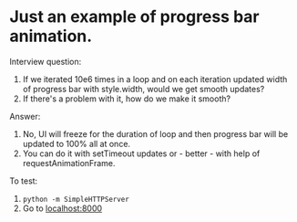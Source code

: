 # Just an example of progress bar animation.

Interview question:
1. If we iterated 10e6 times in a loop and on each iteration updated width of progress
bar with style.width, would we get smooth updates?
2. If there's a problem with it, how do we make it smooth?

Answer:
1. No, UI will freeze for the duration of loop and then progress bar will be
updated to 100% all at once.
2. You can do it with setTimeout updates or - better - with help of
 requestAnimationFrame.
 
To test:
1. `python -m SimpleHTTPServer`
2. Go to [localhost:8000](http://localhost:8000)
